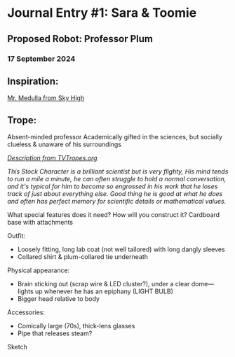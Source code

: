 # Journal Entry #1: Sara & Toomie
## Proposed Robot: Professor Plum
### 17 September 2024

## Inspiration: 
[Mr. Medulla from Sky High](https://www.youtube.com/embed/RlYomXXCsZc?si=-aU2hva91_QX-IDG)

## Trope: 
Absent-minded professor
Academically gifted in the sciences, but socially clueless & unaware of his surroundings

*[Description from TVTropes.org](https://tvtropes.org/pmwiki/pmwiki.php/Main/AbsentMindedProfessor)*

*This Stock Character is a brilliant scientist but is very flighty, His mind tends to run a mile a minute, he can often struggle to hold a normal conversation, and it's typical for him to become so engrossed in his work that he loses track of just about everything else. Good thing he is good at what he does and often has perfect memory for scientific details or mathematical values.*

What special features does it need? How will you construct it? 
Cardboard base with attachments

Outfit:
- Loosely fitting, long lab coat (not well tailored) with long dangly sleeves
- Collared shirt & plum-collared tie underneath

Physical appearance:
- Brain sticking out (scrap wire & LED cluster?), under a clear dome— lights up whenever he has an epiphany (LIGHT BULB)
- Bigger head relative to body

Accessories:
- Comically large (70s), thick-lens glasses
- Pipe that releases steam?

Sketch
